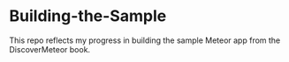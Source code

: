 Building-the-Sample
===================

This repo reflects my progress in building the sample Meteor app from the DiscoverMeteor book. 

